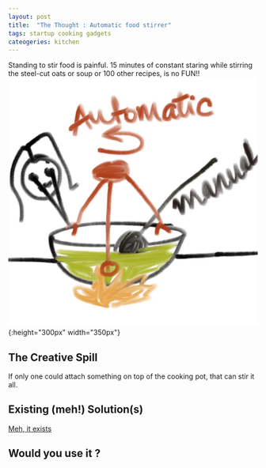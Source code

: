 ```yaml
---
layout: post
title:  "The Thought : Automatic food stirrer"
tags: startup cooking gadgets
cateogeries: kitchen
---
```


Standing to stir food is painful. 15 minutes of constant staring while stirring the steel-cut oats or soup or 100 other recipes, is no FUN!!
![autoMaticFoodStirrer](/public/img/post/automaticFoodStirrer.jpeg){:height="300px" width="350px"}

## The Creative Spill
If only one could attach something on top of the cooking pot, that can stir it all.

## Existing (meh!) Solution(s)
[Meh, it exists](https://www.gearhungry.com/best-automatic-pot-stirrer/)

## Would you use it ?
